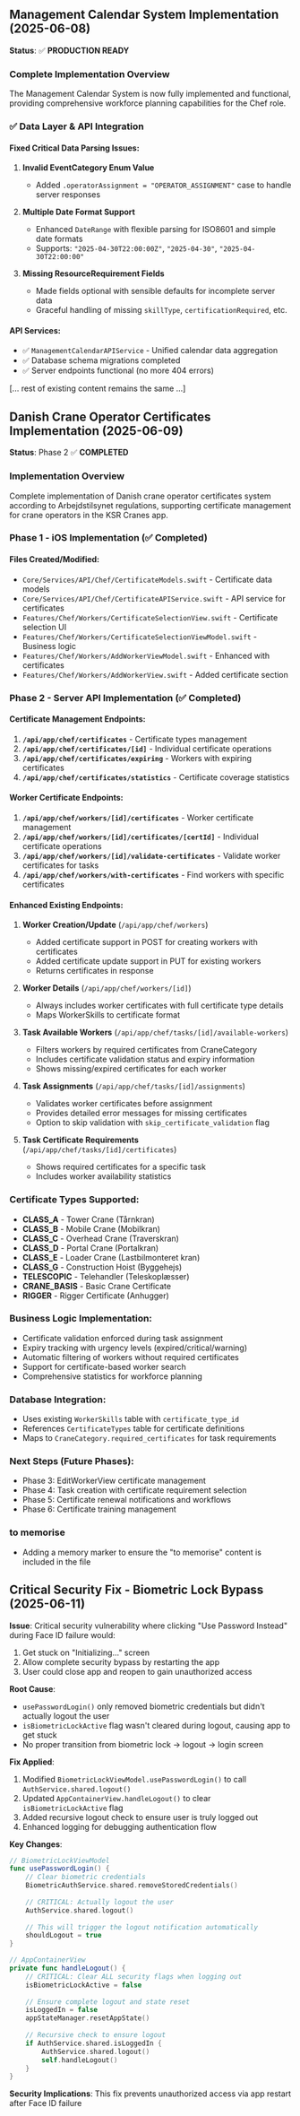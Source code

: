 ## Management Calendar System Implementation (2025-06-08)

**Status**: ✅ **PRODUCTION READY**

### Complete Implementation Overview

The Management Calendar System is now fully implemented and functional, providing comprehensive workforce planning capabilities for the Chef role.

### ✅ **Data Layer & API Integration**

#### **Fixed Critical Data Parsing Issues**:
1. **Invalid EventCategory Enum Value**
   - Added `.operatorAssignment = "OPERATOR_ASSIGNMENT"` case to handle server responses

2. **Multiple Date Format Support**  
   - Enhanced `DateRange` with flexible parsing for ISO8601 and simple date formats
   - Supports: `"2025-04-30T22:00:00Z"`, `"2025-04-30"`, `"2025-04-30T22:00:00"`

3. **Missing ResourceRequirement Fields**
   - Made fields optional with sensible defaults for incomplete server data
   - Graceful handling of missing `skillType`, `certificationRequired`, etc.

#### **API Services**:
- ✅ `ManagementCalendarAPIService` - Unified calendar data aggregation
- ✅ Database schema migrations completed
- ✅ Server endpoints functional (no more 404 errors)

[... rest of existing content remains the same ...]

## Danish Crane Operator Certificates Implementation (2025-06-09)

**Status**: Phase 2 ✅ **COMPLETED**

### Implementation Overview

Complete implementation of Danish crane operator certificates system according to Arbejdstilsynet regulations, supporting certificate management for crane operators in the KSR Cranes app.

### Phase 1 - iOS Implementation (✅ Completed)

#### Files Created/Modified:
- `Core/Services/API/Chef/CertificateModels.swift` - Certificate data models
- `Core/Services/API/Chef/CertificateAPIService.swift` - API service for certificates
- `Features/Chef/Workers/CertificateSelectionView.swift` - Certificate selection UI
- `Features/Chef/Workers/CertificateSelectionViewModel.swift` - Business logic
- `Features/Chef/Workers/AddWorkerViewModel.swift` - Enhanced with certificates
- `Features/Chef/Workers/AddWorkerView.swift` - Added certificate section

### Phase 2 - Server API Implementation (✅ Completed)

#### Certificate Management Endpoints:
1. **`/api/app/chef/certificates`** - Certificate types management
2. **`/api/app/chef/certificates/[id]`** - Individual certificate operations
3. **`/api/app/chef/certificates/expiring`** - Workers with expiring certificates
4. **`/api/app/chef/certificates/statistics`** - Certificate coverage statistics

#### Worker Certificate Endpoints:
1. **`/api/app/chef/workers/[id]/certificates`** - Worker certificate management
2. **`/api/app/chef/workers/[id]/certificates/[certId]`** - Individual certificate operations
3. **`/api/app/chef/workers/[id]/validate-certificates`** - Validate worker certificates for tasks
4. **`/api/app/chef/workers/with-certificates`** - Find workers with specific certificates

#### Enhanced Existing Endpoints:
1. **Worker Creation/Update** (`/api/app/chef/workers`)
   - Added certificate support in POST for creating workers with certificates
   - Added certificate update support in PUT for existing workers
   - Returns certificates in response

2. **Worker Details** (`/api/app/chef/workers/[id]`)
   - Always includes worker certificates with full certificate type details
   - Maps WorkerSkills to certificate format

3. **Task Available Workers** (`/api/app/chef/tasks/[id]/available-workers`)
   - Filters workers by required certificates from CraneCategory
   - Includes certificate validation status and expiry information
   - Shows missing/expired certificates for each worker

4. **Task Assignments** (`/api/app/chef/tasks/[id]/assignments`)
   - Validates worker certificates before assignment
   - Provides detailed error messages for missing certificates
   - Option to skip validation with `skip_certificate_validation` flag

5. **Task Certificate Requirements** (`/api/app/chef/tasks/[id]/certificates`)
   - Shows required certificates for a specific task
   - Includes worker availability statistics

### Certificate Types Supported:
- **CLASS_A** - Tower Crane (Tårnkran)
- **CLASS_B** - Mobile Crane (Mobilkran)
- **CLASS_C** - Overhead Crane (Traverskran)
- **CLASS_D** - Portal Crane (Portalkran)
- **CLASS_E** - Loader Crane (Lastbilmonteret kran)
- **CLASS_G** - Construction Hoist (Byggehejs)
- **TELESCOPIC** - Telehandler (Teleskoplæsser)
- **CRANE_BASIS** - Basic Crane Certificate
- **RIGGER** - Rigger Certificate (Anhugger)

### Business Logic Implementation:
- Certificate validation enforced during task assignment
- Expiry tracking with urgency levels (expired/critical/warning)
- Automatic filtering of workers without required certificates
- Support for certificate-based worker search
- Comprehensive statistics for workforce planning

### Database Integration:
- Uses existing `WorkerSkills` table with `certificate_type_id`
- References `CertificateTypes` table for certificate definitions
- Maps to `CraneCategory.required_certificates` for task requirements

### Next Steps (Future Phases):
- Phase 3: EditWorkerView certificate management
- Phase 4: Task creation with certificate requirement selection
- Phase 5: Certificate renewal notifications and workflows
- Phase 6: Certificate training management

### **to memorise**
- Adding a memory marker to ensure the "to memorise" content is included in the file

## Critical Security Fix - Biometric Lock Bypass (2025-06-11)

**Issue**: Critical security vulnerability where clicking "Use Password Instead" during Face ID failure would:
1. Get stuck on "Initializing..." screen
2. Allow complete security bypass by restarting the app
3. User could close app and reopen to gain unauthorized access

**Root Cause**: 
- `usePasswordLogin()` only removed biometric credentials but didn't actually logout the user
- `isBiometricLockActive` flag wasn't cleared during logout, causing app to get stuck
- No proper transition from biometric lock → logout → login screen

**Fix Applied**:
1. Modified `BiometricLockViewModel.usePasswordLogin()` to call `AuthService.shared.logout()`
2. Updated `AppContainerView.handleLogout()` to clear `isBiometricLockActive` flag
3. Added recursive logout check to ensure user is truly logged out
4. Enhanced logging for debugging authentication flow

**Key Changes**:
```swift
// BiometricLockViewModel
func usePasswordLogin() {
    // Clear biometric credentials
    BiometricAuthService.shared.removeStoredCredentials()
    
    // CRITICAL: Actually logout the user
    AuthService.shared.logout()
    
    // This will trigger the logout notification automatically
    shouldLogout = true
}

// AppContainerView
private func handleLogout() {
    // CRITICAL: Clear ALL security flags when logging out
    isBiometricLockActive = false
    
    // Ensure complete logout and state reset
    isLoggedIn = false
    appStateManager.resetAppState()
    
    // Recursive check to ensure logout
    if AuthService.shared.isLoggedIn {
        AuthService.shared.logout()
        self.handleLogout()
    }
}
```

**Security Implications**: This fix prevents unauthorized access via app restart after Face ID failure